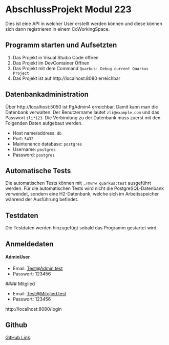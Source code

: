 # AbschlussProjekt Modul 223

Dies ist eine API in welcher User erstellt werden können und diese können sich
dann registrieren in einem CoWorkingSpace.

## Programm starten und Aufsetzten

1. Das Projekt in Visual Studio Code öffnen
1. Das Projekt im DevContainer Öffnen
1. Das Projekt mit dem Command `Quarkus: Debug current Quarkus Project`
1. Das Projekt ist auf http://localhost:8080 erreichbar


## Datenbankadministration

Über http://localhost:5050 ist PgAdmin4 erreichbar. Damit kann man die Datenbank verwalten. Der Benutzername lautet `zli@example.com` und das Passwort `zli*123`. Die Verbindung zu der Datenbank muss zuerst mit den Folgenden Daten aufgebaut werden.
 - Host name/address: `db`
 - Port: `5432`
 - Maintenance database: `postgres`
 - Username: `postgres`
 - Password: `postgres`

## Automatische Tests

Die automatischen Tests können mit `./mvnw quarkus:test` ausgeführt werden. Für die automatischen Tests wird nicht die PostgreSQL-Datenbank verwendet, sondern eine H2-Datenbank, welche sich im Arbeitsspeicher während der Ausführung befindet.

## Testdaten

Die Testdaten werden hinzugefügt sobald das Programm gestartet wird

## Anmeldedaten


#### AdminUser
 - Email: Test@Admin.test
 - Passwort: 123456

#### Mitglied
 - Email: Test@Mitglied.test
 - Passwort: 123456

http://localhost:8080/login

## Github
 [GitHub Link](https://github.com/YvesHuberM223).
